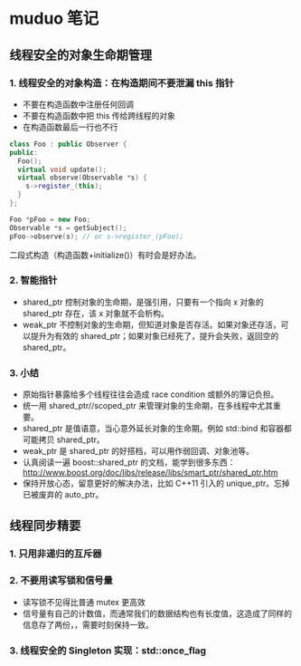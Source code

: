 # muduo 笔记

## 线程安全的对象生命期管理

### 1. 线程安全的对象构造：在构造期间不要泄漏 this 指针

- 不要在构造函数中注册任何回调
- 不要在构造函数中把 this 传给跨线程的对象
- 在构造函数最后一行也不行

```cpp
class Foo : public Observer {
public:
  Foo();
  virtual void update();
  virtual observe(Observable *s) {
    s->register_(this);
  }
};

Foo *pFoo = new Foo;
Observable *s = getSubject();
pFoo->observe(s); // or s->register_(pFoo);
```

二段式构造（构造函数+initialize()）有时会是好办法。

### 2. 智能指针

- shared_ptr 控制对象的生命期，是强引用，只要有一个指向 x 对象的 shared_ptr 存在，该 x 对象就不会析构。
- weak_ptr 不控制对象的生命期，但知道对象是否存活。如果对象还存活，可以提升为有效的 shared_ptr；如果对象已经死了，提升会失败，返回空的 shared_ptr。

### 3. 小结

- 原始指针暴露给多个线程往往会造成 race condition 或额外的簿记负担。
- 统一用 shared_ptr//scoped_ptr 来管理对象的生命期，在多线程中尤其重要。
- shared_ptr 是值语意，当心意外延长对象的生命期。例如 std::bind 和容器都可能拷贝 shared_ptr。
- weak_ptr 是 shared_ptr 的好搭档，可以用作弱回调、对象池等。
- 认真阅读一遍 boost::shared_ptr 的文档，能学到很多东西：
  http://www.boost.org/doc/libs/release/libs/smart_ptr/shared_ptr.htm
- 保持开放心态，留意更好的解决办法，比如 C++11 引入的 unique_ptr。忘掉已被废弃的 auto_ptr。

## 线程同步精要

### 1. 只用非递归的互斥器

### 2. 不要用读写锁和信号量

- 读写锁不见得比普通 mutex 更高效
- 信号量有自己的计数值，而通常我们的数据结构也有长度值，这造成了同样的信息存了两份，，需要时刻保持一致。

### 3. 线程安全的 Singleton 实现：std::once_flag
